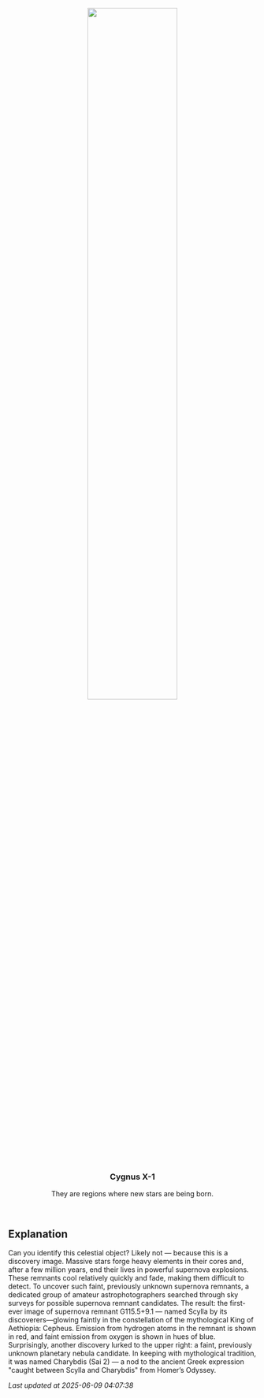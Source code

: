 <p align='center'>
    <img src='https://apod.nasa.gov/apod/image/2506/ScyllaB_LerouxGere_960.jpg' width='60%' />
    <h3 align="center">Cygnus X-1</h3>
    <p align="center">They are regions where new stars are being born.</p>
</p>
<br/>

Explanation
--
Can you identify this celestial object?  Likely not — because this is a discovery image.  Massive stars forge heavy elements in their cores and, after a few million years, end their lives in powerful supernova explosions. These remnants cool relatively quickly and fade, making them difficult to detect.  To uncover such faint, previously unknown supernova remnants, a dedicated group of amateur astrophotographers searched through sky surveys for possible supernova remnant candidates.  The result: the first-ever image of supernova remnant G115.5+9.1 — named Scylla by its discoverers—glowing faintly in the constellation of the mythological King of Aethiopia: Cepheus.  Emission from hydrogen atoms in the remnant is shown in red, and faint emission from oxygen is shown in hues of blue.  Surprisingly, another discovery lurked to the upper right: a faint, previously unknown planetary nebula candidate. In keeping with mythological tradition, it was named Charybdis (Sai 2) — a nod to the ancient Greek expression "caught between Scylla and Charybdis" from Homer’s Odyssey.


*Last updated at 2025-06-09 04:07:38*
